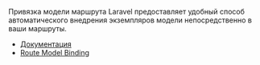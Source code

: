 Привязка модели маршрута Laravel предоставляет удобный способ автоматического внедрения экземпляров модели 
непосредственно в ваши маршруты.

[//]: # "materials"

- [Документация](https://laravel.com/docs/10.x/routing#route-model-binding)
- [Route Model Binding](https://www.youtube.com/watch?v=dj9tab-WOT4)

[//]: # "/materials"
